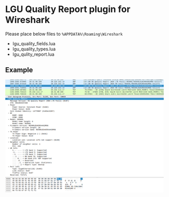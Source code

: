 # LGU Quality Report plugin for Wireshark

Please place below files to `%APPDATA%\Roaming\Wireshark`

* lgu_quality_fields.lua
* lgu_quality_types.lua
* lgu_qulity_report.lua

## Example

![Plugin Example](./assets/wireshark-example.png)
